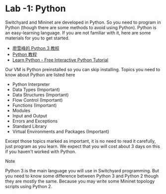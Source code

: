# Lab -1: Python

Switchyard and Mininet are developed in Python. So you need to program in Python (though there are some methods to avoid using Python). Python is an easy-learning language. If you are not familiar with it, here are some materials for you to get started.

- [廖雪峰的 Python 3 教程](https://www.liaoxuefeng.com/wiki/1016959663602400)
- [Python 教程](https://docs.python.org/zh-cn/3/tutorial/index.html)
- [Learn Python - Free Interactive Python Tutorial](https://www.learnpython.org/)

Our VM is Python preinstalled so you can skip installing. Topics you need to know about Python are listed here

- Python Interpreter
- Data Types (Important)
- Data Structures (Important)
- Flow Control (Important)
- Functions (Important)
- Modules
- Input and Output
- Errors and Exceptions
- Standard Library
- Virtual Environments and Packages (Important)

Except those topics marked as important, it is no need to read it carefully, just program as you learn. We expect that you will cost about 3 days on this if you haven't worked with Python.

> [!NOTE]
> Python 3 is the main language you will use in Switchyard programming. But you need to know some difference between Python 3 and Python 2 though they are mostly the same. Because you may write some Mininet topology scripts using Python 2.
